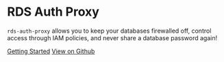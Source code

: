# RDS Auth Proxy 

`rds-auth-proxy` allows you to keep your databases firewalled off, 
control access through IAM policies, and never share a database password again!

[Getting Started](./quickstart.md) [View on Github](https://github.com/mothership/rds-auth-proxy)
